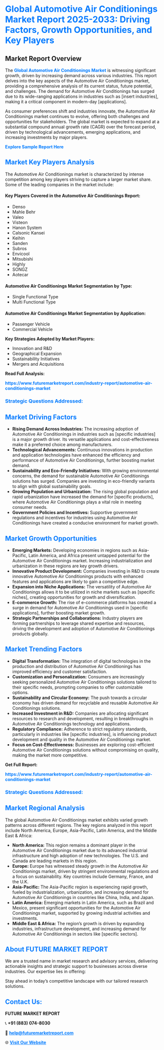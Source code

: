<h1 style="color: #007BFF;">Global Automotive Air Conditionings Market Report 2025-2033: Driving Factors, Growth Opportunities, and Key Players</h1>

<section id="overview">
<h2>Market Report Overview</h2>
<p>The <a href="https://www.futuremarketreport.com/industry-report/automotive-air-conditionings-market" style="color: #007BFF; text-decoration: none;"><strong>Global Automotive Air Conditionings Market</strong></a> is witnessing significant growth, driven by increasing demand across various industries. This report delves into the key aspects of the Automotive Air Conditionings market, providing a comprehensive analysis of its current status, future potential, and challenges. The demand for Automotive Air Conditionings has surged due to its wide-ranging applications in industries such as [insert industries], making it a critical component in modern-day [applications].</p>
<p>As consumer preferences shift and industries innovate, the Automotive Air Conditionings market continues to evolve, offering both challenges and opportunities for stakeholders. The global market is expected to expand at a substantial compound annual growth rate (CAGR) over the forecast period, driven by technological advancements, emerging applications, and increasing investments by major players.</p>
</section>

<section id="overview">
<p><a href="https://www.futuremarketreport.com/request-sample/reportId=108737" style="color: #007BFF; text-decoration: none;"><strong>Explore Sample Report Here</strong></a></p>
</section>

<section id="key-players">
<h2 style="color: #007BFF;">Market Key Players Analysis</h2>
<p>The Automotive Air Conditionings market is characterized by intense competition among key players striving to capture a larger market share. Some of the leading companies in the market include:</p>
<h4>Key Players Covered in the Automotive Air Conditionings Report:</h4>
<ul><li>Denso</li><li>Mahle Behr</li><li>Valeo</li><li>Visteon</li><li>Hanon System</li><li>Calsonic Kansei</li><li>Keihin</li><li>Sanden</li><li>Subros</li><li>Envicool</li><li>Mitsubishi</li><li>Highly</li><li>SONGZ</li><li>Aotecar</li></ul>
<h4>Automotive Air Conditionings Market Segmentation by Type:</h4>
<ul><li>Single Functional Type</li><li>Multi Functional Type</li></ul>

<h4>Automotive Air Conditionings Market Segmentation by Application:</h4>
<ul><li>Passenger Vehicle</li><li>Commercial Vehicle</li></ul>
<p><strong>Key Strategies Adopted by Market Players:</strong></p>
<ul>
<li>Innovation and R&D</li>
<li>Geographical Expansion</li>
<li>Sustainability Initiatives</li>
<li>Mergers and Acquisitions</li>
</ul>
</section>

<section>
<p><strong>Read Full Analysis: </strong></p><a href="https://www.futuremarketreport.com/industry-report/automotive-air-conditionings-market" style="color: #007BFF; text-decoration: none;"><strong>https://www.futuremarketreport.com/industry-report/automotive-air-conditionings-market</strong></a>
<h3 style="color: #007BFF;">Strategic Questions Addressed:</h3>
</section>

<section id="driving-factors">
<h2 style="color: #007BFF;">Market Driving Factors</h2>
<ul>
<li><strong>Rising Demand Across Industries:</strong> The increasing adoption of Automotive Air Conditionings in industries such as [specific industries] is a major growth driver. Its versatile applications and cost-effectiveness make it a preferred choice among manufacturers.</li>
<li><strong>Technological Advancements:</strong> Continuous innovations in production and application technologies have enhanced the efficiency and performance of Automotive Air Conditionings, further boosting market demand.</li>
<li><strong>Sustainability and Eco-Friendly Initiatives:</strong> With growing environmental concerns, the demand for sustainable Automotive Air Conditionings solutions has surged. Companies are investing in eco-friendly variants to align with global sustainability goals.</li>
<li><strong>Growing Population and Urbanization:</strong> The rising global population and rapid urbanization have increased the demand for [specific products], where Automotive Air Conditionings plays a vital role in meeting consumer needs.</li>
<li><strong>Government Policies and Incentives:</strong> Supportive government regulations and incentives for industries using Automotive Air Conditionings have created a conducive environment for market growth.</li>
</ul>
</section>

<section id="growth-opportunities">
<h2 style="color: #007BFF;">Market Growth Opportunities</h2>
<ul>
<li><strong>Emerging Markets:</strong> Developing economies in regions such as Asia-Pacific, Latin America, and Africa present untapped potential for the Automotive Air Conditionings market. Increasing industrialization and urbanization in these regions are key growth drivers.</li>
<li><strong>Innovative Product Development:</strong> Companies investing in R&D to create innovative Automotive Air Conditionings products with enhanced features and applications are likely to gain a competitive edge.</li>
<li><strong>Expansion into Niche Applications:</strong> The versatility of Automotive Air Conditionings allows it to be utilized in niche markets such as [specific niches], creating opportunities for growth and diversification.</li>
<li><strong>E-commerce Growth:</strong> The rise of e-commerce platforms has created a surge in demand for Automotive Air Conditionings used in [specific applications], further boosting market growth.</li>
<li><strong>Strategic Partnerships and Collaborations:</strong> Industry players are forming partnerships to leverage shared expertise and resources, driving the development and adoption of Automotive Air Conditionings products globally.</li>
</ul>
</section>

<section id="trending-factors">
<h2 style="color: #007BFF;">Market Trending Factors</h2>
<ul>
<li><strong>Digital Transformation:</strong> The integration of digital technologies in the production and distribution of Automotive Air Conditionings has improved efficiency and customer satisfaction.</li>
<li><strong>Customization and Personalization:</strong> Consumers are increasingly seeking personalized Automotive Air Conditionings solutions tailored to their specific needs, prompting companies to offer customizable options.</li>
<li><strong>Sustainability and Circular Economy:</strong> The push towards a circular economy has driven demand for recyclable and reusable Automotive Air Conditionings solutions.</li>
<li><strong>Increased Investment in R&D:</strong> Companies are allocating significant resources to research and development, resulting in breakthroughs in Automotive Air Conditionings technology and applications.</li>
<li><strong>Regulatory Compliance:</strong> Adherence to strict regulatory standards, particularly in industries like [specific industries], is influencing product development and quality in the Automotive Air Conditionings market.</li>
<li><strong>Focus on Cost-Effectiveness:</strong> Businesses are exploring cost-efficient Automotive Air Conditionings solutions without compromising on quality, making the market more competitive.</li>
</ul>
</section>

<section>
<p><strong>Get Full Report: </strong></p><a href="https://www.futuremarketreport.com/industry-report/automotive-air-conditionings-market" style="color: #007BFF; text-decoration: none;"><strong>https://www.futuremarketreport.com/industry-report/automotive-air-conditionings-market</strong></a>
<h3 style="color: #007BFF;">Strategic Questions Addressed:</h3>
</section>


<section id="regional-analysis">
<h2 style="color: #007BFF;">Market Regional Analysis</h2>
<p>The global Automotive Air Conditionings market exhibits varied growth patterns across different regions. The key regions analyzed in this report include North America, Europe, Asia-Pacific, Latin America, and the Middle East & Africa:</p>
<ul>
<li><strong>North America:</strong> This region remains a dominant player in the Automotive Air Conditionings market due to its advanced industrial infrastructure and high adoption of new technologies. The U.S. and Canada are leading markets in this region.</li>
<li><strong>Europe:</strong> Europe has witnessed steady growth in the Automotive Air Conditionings market, driven by stringent environmental regulations and a focus on sustainability. Key countries include Germany, France, and the U.K.</li>
<li><strong>Asia-Pacific:</strong> The Asia-Pacific region is experiencing rapid growth, fueled by industrialization, urbanization, and increasing demand for Automotive Air Conditionings in countries like China, India, and Japan.</li>
<li><strong>Latin America:</strong> Emerging markets in Latin America, such as Brazil and Mexico, present significant opportunities for the Automotive Air Conditionings market, supported by growing industrial activities and investments.</li>
<li><strong>Middle East & Africa:</strong> The region’s growth is driven by expanding industries, infrastructure development, and increasing demand for Automotive Air Conditionings in sectors like [specific sectors].</li>
</ul>
</section>

<footer>
<h2 style="color: #007BFF;">About FUTURE MARKET REPORT</h2>
<p>We are a trusted name in market research and advisory services, delivering actionable insights and strategic support to businesses across diverse industries. Our expertise lies in offering:</p>

<p>Stay ahead in today’s competitive landscape with our tailored research solutions.</p>

<h2 style="color: #007BFF;">Contact Us:</h2>
<p><strong>FUTURE MARKET REPORT</strong></p>
<p>📞 <strong>+91 (883) 074-8030</strong></p>
<p>📧 <strong><a href="mailto:help@futuremarketreport.com" style="color: #007BFF;">help@futuremarketreport.com</a></strong></p>
<p>🌐 <strong><a href="https://www.futuremarketreport.com/" style="color: #007BFF;">Visit Our Website</a></strong></p>
</footer>